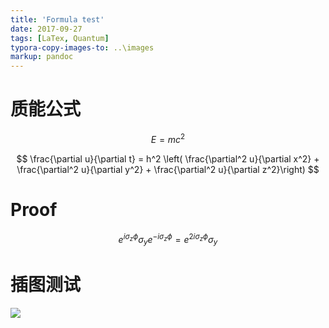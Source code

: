 ```yaml
---
title: 'Formula test'
date: 2017-09-27 
tags: [LaTex, Quantum]
typora-copy-images-to: ..\images
markup: pandoc
---
```



# 质能公式 #

$$ E=mc^{2} $$

 <!-- more --> 

$$
\frac{\partial u}{\partial t} = h^2 \left( \frac{\partial^2 u}{\partial x^2} + \frac{\partial^2 u}{\partial y^2} + \frac{\partial^2 u}{\partial z^2}\right)
$$

# Proof #

$$
e^{i\sigma_{z}\phi}\sigma_ye^{-i\sigma_z\phi}=e^{2i\sigma_z\phi}\sigma_y
$$


# 插图测试
![](http://upload-images.jianshu.io/upload_images/26717-98a37c956d1e4c40.jpg?imageMogr2/auto-orient/strip%7CimageView2/2/w/1240)







